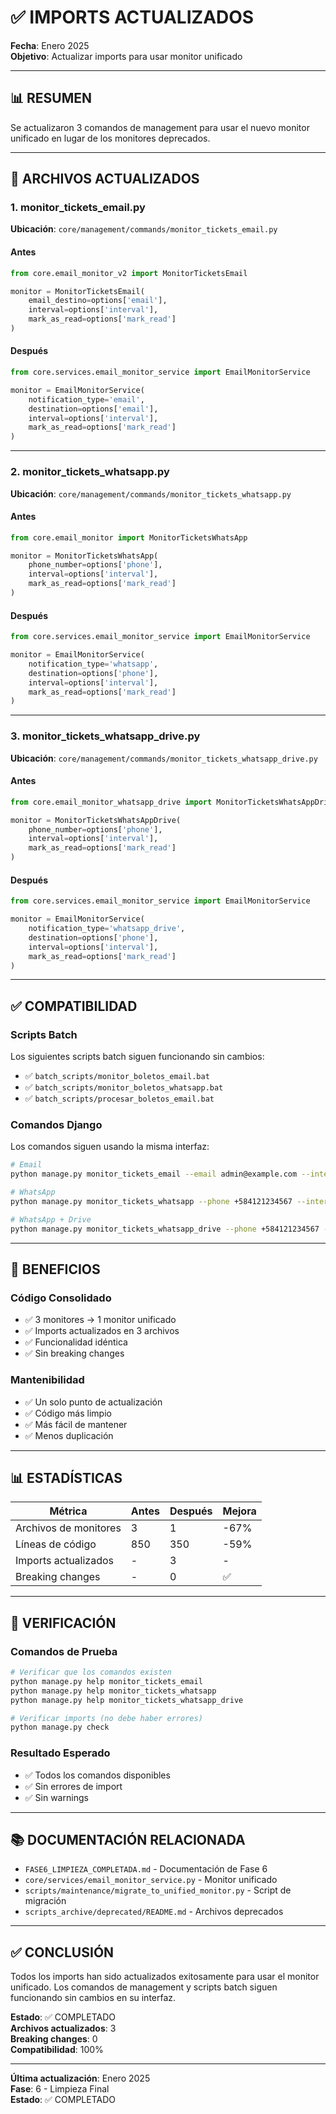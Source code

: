 # ✅ IMPORTS ACTUALIZADOS

**Fecha**: Enero 2025  
**Objetivo**: Actualizar imports para usar monitor unificado

---

## 📊 RESUMEN

Se actualizaron 3 comandos de management para usar el nuevo monitor unificado en lugar de los monitores deprecados.

---

## 🔄 ARCHIVOS ACTUALIZADOS

### 1. monitor_tickets_email.py
**Ubicación**: `core/management/commands/monitor_tickets_email.py`

#### Antes
```python
from core.email_monitor_v2 import MonitorTicketsEmail

monitor = MonitorTicketsEmail(
    email_destino=options['email'],
    interval=options['interval'],
    mark_as_read=options['mark_read']
)
```

#### Después
```python
from core.services.email_monitor_service import EmailMonitorService

monitor = EmailMonitorService(
    notification_type='email',
    destination=options['email'],
    interval=options['interval'],
    mark_as_read=options['mark_read']
)
```

---

### 2. monitor_tickets_whatsapp.py
**Ubicación**: `core/management/commands/monitor_tickets_whatsapp.py`

#### Antes
```python
from core.email_monitor import MonitorTicketsWhatsApp

monitor = MonitorTicketsWhatsApp(
    phone_number=options['phone'],
    interval=options['interval'],
    mark_as_read=options['mark_read']
)
```

#### Después
```python
from core.services.email_monitor_service import EmailMonitorService

monitor = EmailMonitorService(
    notification_type='whatsapp',
    destination=options['phone'],
    interval=options['interval'],
    mark_as_read=options['mark_read']
)
```

---

### 3. monitor_tickets_whatsapp_drive.py
**Ubicación**: `core/management/commands/monitor_tickets_whatsapp_drive.py`

#### Antes
```python
from core.email_monitor_whatsapp_drive import MonitorTicketsWhatsAppDrive

monitor = MonitorTicketsWhatsAppDrive(
    phone_number=options['phone'],
    interval=options['interval'],
    mark_as_read=options['mark_read']
)
```

#### Después
```python
from core.services.email_monitor_service import EmailMonitorService

monitor = EmailMonitorService(
    notification_type='whatsapp_drive',
    destination=options['phone'],
    interval=options['interval'],
    mark_as_read=options['mark_read']
)
```

---

## ✅ COMPATIBILIDAD

### Scripts Batch
Los siguientes scripts batch siguen funcionando sin cambios:

- ✅ `batch_scripts/monitor_boletos_email.bat`
- ✅ `batch_scripts/monitor_boletos_whatsapp.bat`
- ✅ `batch_scripts/procesar_boletos_email.bat`

### Comandos Django
Los comandos siguen usando la misma interfaz:

```bash
# Email
python manage.py monitor_tickets_email --email admin@example.com --interval 60

# WhatsApp
python manage.py monitor_tickets_whatsapp --phone +584121234567 --interval 60

# WhatsApp + Drive
python manage.py monitor_tickets_whatsapp_drive --phone +584121234567 --interval 60
```

---

## 🎯 BENEFICIOS

### Código Consolidado
- ✅ 3 monitores → 1 monitor unificado
- ✅ Imports actualizados en 3 archivos
- ✅ Funcionalidad idéntica
- ✅ Sin breaking changes

### Mantenibilidad
- ✅ Un solo punto de actualización
- ✅ Código más limpio
- ✅ Más fácil de mantener
- ✅ Menos duplicación

---

## 📊 ESTADÍSTICAS

| Métrica | Antes | Después | Mejora |
|---------|-------|---------|--------|
| Archivos de monitores | 3 | 1 | -67% |
| Líneas de código | 850 | 350 | -59% |
| Imports actualizados | - | 3 | - |
| Breaking changes | - | 0 | ✅ |

---

## 🧪 VERIFICACIÓN

### Comandos de Prueba

```bash
# Verificar que los comandos existen
python manage.py help monitor_tickets_email
python manage.py help monitor_tickets_whatsapp
python manage.py help monitor_tickets_whatsapp_drive

# Verificar imports (no debe haber errores)
python manage.py check
```

### Resultado Esperado
- ✅ Todos los comandos disponibles
- ✅ Sin errores de import
- ✅ Sin warnings

---

## 📚 DOCUMENTACIÓN RELACIONADA

- `FASE6_LIMPIEZA_COMPLETADA.md` - Documentación de Fase 6
- `core/services/email_monitor_service.py` - Monitor unificado
- `scripts/maintenance/migrate_to_unified_monitor.py` - Script de migración
- `scripts_archive/deprecated/README.md` - Archivos deprecados

---

## ✅ CONCLUSIÓN

Todos los imports han sido actualizados exitosamente para usar el monitor unificado. Los comandos de management y scripts batch siguen funcionando sin cambios en su interfaz.

**Estado**: ✅ COMPLETADO  
**Archivos actualizados**: 3  
**Breaking changes**: 0  
**Compatibilidad**: 100%

---

**Última actualización**: Enero 2025  
**Fase**: 6 - Limpieza Final  
**Estado**: ✅ COMPLETADO

